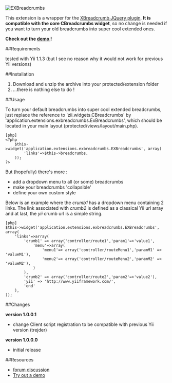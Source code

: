 ![EXBreadcrumbs](http://s172418307.onlinehome.fr/project/yiiDemo/images/exbreadcrumbs.png "EXBreadcrumbs")

This extension is a wrapper for the [XBreadcrumb JQuery plugin](http://www.ajaxblender.com/xbreadcrumbs.html "XBreadcrumb JQuery plugin"). **It is compatible with the core CBreadcrumbs widget**, so no change is needed if you want to turn your old breadcrumbs into super cool extended ones.

**Check out the [demo ](http://s172418307.onlinehome.fr/project/yiiDemo/index.php?r=extension/exbreadcrumbs "demo")!**

##Requirements

tested with Yii 1.1.3 (but I see no reason why it would not work for previous Yii versions)

##Installation

1. Download and unzip the archive into your protected/extension folder
2. ...there is nothing else to do !

##Usage

To turn your default breadcrumbs into super cool extended breadcrumbs, just replace the reference to 'zii.widgets.CBreadcrumbs' by 'application.extensions.exbreadcrumbs.ExBreadcrumbs', which should be located in your main layout (protected/views/layout/main.php).

~~~
[php]
<?php 
	$this->widget('application.extensions.exbreadcrumbs.EXBreadcrumbs', array(
		'links'=>$this->breadcrumbs,
	)); 
?>
~~~

But (hopefully) there's more :

- add a dropdown menu to all (or some) breadcrumbs
- make your breadcrumbs 'collapsible'
- define your own custom style

Below is an example where the _crumb1_ has a dropdown menu containing 2 links. The link associated with _crumb2_ is defined as a classical Yii url array and at last, the _yii_ crumb url is a simple string.

~~~
[php]
$this->widget('application.extensions.exbreadcrumbs.EXBreadcrumbs', array(
    'links'=>array(
        'crumb1' => array('controller/route1','param1'=>'value1',
            'menu'=>array(
                'menu1'=> array('controller/routeMenu1','paramM1' => 'valueM1'),
                'menu2'=> array('controller/routeMenu2','paramM2' => 'valueM2'),
            )
        ),    
        'crumb2' => array('controller/route2','param2'=>'value2'),
        'yii' => 'http://www.yiiframework.com/',
        'end'
    ),
));
~~~

##Changes

**version 1.0.0.1** 

- change Client script registration to be compatible with previous Yii version (trejder)


**version 1.0.0.0** 

- initial release

##Resources
 * [forum discussion](http://www.yiiframework.com/forum/index.php?/topic/24730-extension-exbreadcrumbs/page__view__findpost__p__119734)
 * [Try out a demo](http://s172418307.onlinehome.fr/project/yiiDemo/index.php?r=extension/exbreadcrumbs)
